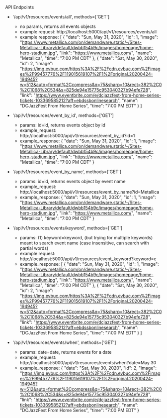 API Endpoints

  - '/api/v1/resources/events/all', methods=['GET']
    - no params, returns all events objects
    - example request: http://localhost:5000/api/v1/resources/events/all
    - example response: 
    [
  {
    "date": "Sun, May 31, 2020",
    "id": 1,
    "image": "https://www.metallica.com/on/demandware.static/-/Sites-Metallica-Library/default/dwbb154b9c/images/homepage/home-hero-stadium.jpg",
    "link": "https://www.metallica.com/",
    "name": "Metallica",
    "time": "7:00 PM CDT"
  },
  {
    "date": "Sat, May 30, 2020",
    "id": 2,
    "image": "https://img.evbuc.com/https%3A%2F%2Fcdn.evbuc.com%2Fimages%2F99457776%2F119015619107%2F1%2Foriginal.20200424-194945?w=512&auto=format%2Ccompress&q=75&sharp=10&rect=382%2C0%2C1068%2C534&s=825de94e15775c953040327b94efe728",
    "link": "https://www.eventbrite.com/e/dcjazzfest-from-home-series-tickets-103369585212?aff=ebdssbonlinesearch",
    "name": "DCJazzFest From Home Series",
    "time": "7:00 PM EDT"
  }
]
    
  - '/api/v1/resources/event_by_id', methods=['GET']
    - params:  id=id, returns  events object by id
    - example_request: http://localhost:5000/api/v1/resources/event_by_id?id=1
    - example_response: 
        {
          "date": "Sun, May 31, 2020",
          "id": 1,
          "image": "https://www.metallica.com/on/demandware.static/-/Sites-Metallica-Library/default/dwbb154b9c/images/homepage/home-hero-stadium.jpg",
          "link": "https://www.metallica.com/",
          "name": "Metallica",
          "time": "7:00 PM CDT"
        }

    
  - '/api/v1/resources/event_by_name', methods=['GET']
    - params:  id=id, returns  events object by event name
    - example_request: http://localhost:5000/api/v1/resources/event_by_name?id=Metallica
    - example_response: 
        {
          "date": "Sun, May 31, 2020",
          "id": 1,
          "image": "https://www.metallica.com/on/demandware.static/-/Sites-Metallica-Library/default/dwbb154b9c/images/homepage/home-hero-stadium.jpg",
          "link": "https://www.metallica.com/",
          "name": "Metallica",
          "time": "7:00 PM CDT"
        }
    
  - '/api/v1/resources/events/keyword', methods=['GET']
    - params: (1) keyword=keyword, (but trying for multiple keywords) meant to search event name
       (case insensitive, can search with partial words)
    - example request: http://localhost:5000/api/v1/resources/event_keyword?keyword=e
    - example_response: 
        [
          {
            "date": "Sun, May 31, 2020",
            "id": 1,
            "image": "https://www.metallica.com/on/demandware.static/-/Sites-Metallica-Library/default/dwbb154b9c/images/homepage/home-hero-stadium.jpg",
            "link": "https://www.metallica.com/",
            "name": "Metallica",
            "time": "7:00 PM CDT"
          },
          {
            "date": "Sat, May 30, 2020",
            "id": 2,
            "image": "https://img.evbuc.com/https%3A%2F%2Fcdn.evbuc.com%2Fimages%2F99457776%2F119015619107%2F1%2Foriginal.20200424-194945?w=512&auto=format%2Ccompress&q=75&sharp=10&rect=382%2C0%2C1068%2C534&s=825de94e15775c953040327b94efe728",
            "link": "https://www.eventbrite.com/e/dcjazzfest-from-home-series-tickets-103369585212?aff=ebdssbonlinesearch",
            "name": "DCJazzFest From Home Series",
            "time": "7:00 PM EDT"
          }
        ]

  - '/api/v1/resources/events/when', methods=['GET']
    - params:  date=date, returns events for a date
    - example_request: http://localhost:5000/api/v1/resources/events/when?date=May 30
    - example_response: 
        {
            "date": "Sat, May 30, 2020",
            "id": 2,
            "image": "https://img.evbuc.com/https%3A%2F%2Fcdn.evbuc.com%2Fimages%2F99457776%2F119015619107%2F1%2Foriginal.20200424-194945?w=512&auto=format%2Ccompress&q=75&sharp=10&rect=382%2C0%2C1068%2C534&s=825de94e15775c953040327b94efe728",
            "link": "https://www.eventbrite.com/e/dcjazzfest-from-home-series-tickets-103369585212?aff=ebdssbonlinesearch",
            "name": "DCJazzFest From Home Series",
            "time": "7:00 PM EDT"
          }

